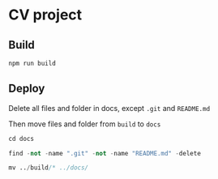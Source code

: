 # CV project

## Build

```s
npm run build
```

## Deploy

Delete all files and folder in docs, except `.git` and `README.md`

Then move files and folder from `build` to `docs`

```s
cd docs

find -not -name ".git" -not -name "README.md" -delete

mv ../build/* ../docs/
```

